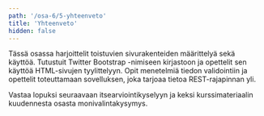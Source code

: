 ```yaml
---
path: '/osa-6/5-yhteenveto'
title: 'Yhteenveto'
hidden: false
---
```



Tässä osassa harjoittelit toistuvien sivurakenteiden määrittelyä sekä käyttöä. Tutustuit Twitter Bootstrap -nimiseen kirjastoon ja opettelit sen käyttöä HTML-sivujen tyylittelyyn. Opit menetelmiä tiedon validointiin ja opettelit toteuttamaan sovelluksen, joka tarjoaa tietoa REST-rajapinnan yli.


Vastaa lopuksi seuraavaan itsearviointikyselyyn ja keksi kurssimateriaalin kuudennesta osasta monivalintakysymys.


<quiz id="5caf1d113972a9147410da52"></quiz>

<quiz id="5caf1cc8ddb6b814af32c96d"></quiz>
